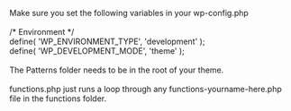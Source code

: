 Make sure you set the following variables in your wp-config.php<br/>
<br/>
/* Environment */<br/>
define( 'WP_ENVIRONMENT_TYPE', 'development' );<br/>
define( 'WP_DEVELOPMENT_MODE', 'theme' );<br/>
<br />
The Patterns folder needs to be in the root of your theme.<br/>
<br/>
functions.php just runs a loop through any functions-yourname-here.php file in the functions folder.
